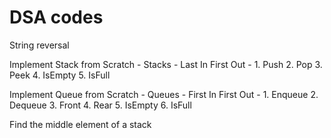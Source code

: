 # DSA codes
String reversal

Implement Stack from Scratch - Stacks - Last In First Out - 1. Push 2. Pop 3. Peek 4. IsEmpty 5. IsFull

Implement Queue from Scratch - Queues - First In First Out - 1. Enqueue 2. Dequeue 3. Front 4. Rear 5. IsEmpty 6. IsFull

Find the middle element of a stack
